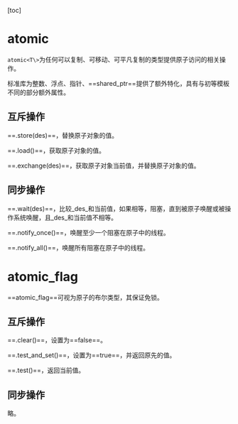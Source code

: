 [toc]

# atomic

`atomic<T\>`为任何可以复制、可移动、可平凡复制的类型提供原子访问的相关操作。

标准库为整数、浮点、指针、==shared_ptr==提供了额外特化，具有与初等模板不同的部分额外属性。

## 互斥操作

==.store(des)==，替换原子对象的值。

==.load()==，获取原子对象的值。

==.exchange(des)==，获取原子对象当前值，并替换原子对象的值。

## 同步操作

==.wait(des)==，比较_des_和当前值，如果相等，阻塞，直到被原子唤醒或被操作系统唤醒，且_des_和当前值不相等。

==.notify_once()==，唤醒至少一个阻塞在原子中的线程。

==.notify_all()==，唤醒所有阻塞在原子中的线程。

# atomic_flag

==atomic_flag==可视为原子的布尔类型，其保证免锁。

## 互斥操作

==.clear()==，设置为==false==。

==.test_and_set()==，设置为==true==，并返回原先的值。

==.test()==，返回当前值。

## 同步操作

略。



[^1]:进行按位比较
